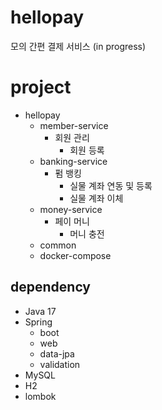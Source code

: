 # hellopay
모의 간편 결제 서비스 (in progress)

# project
- hellopay
  - member-service
    - 회원 관리
      - 회원 등록
  - banking-service
    - 펌 뱅킹
      - 실물 계좌 연동 및 등록
      - 실물 계좌 이체
  - money-service
    - 페이 머니
      - 머니 충전
  - common
  - docker-compose

## dependency
- Java 17
- Spring
  - boot
  - web
  - data-jpa
  - validation
- MySQL
- H2
- lombok
